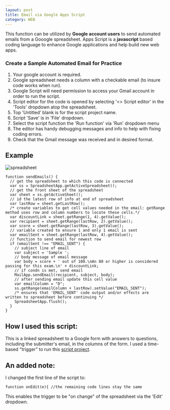 ```yaml
---
layout: post
title: Email via Google Apps Script
category: WEB
---
```


This function can be utilized by **Google account users** to send automated emails from a Gooogle spreadsheet. Apps Script is a **javascript** based coding language to enhance Google applications and help build new web apps. 

### Create a Sample Automated Email for Practice

1. Your google account is required.
2. Google spreadsheet needs a column with a checkable email (to insure code works when run).
3. Google Script will need permission to access your Gmail account in order to run the script.
4. Script editor for the code is opened by selecting '<> Script editor' in the 'Tools' dropdown atop the spreadsheet.
5. Top 'Untitled' blank is for the script project name.
6. Script 'Save' is in 'File' dropdown.
7.  Select the script function the 'Run function' via 'Run' dropdown menu
8. The editor has handy debugging messages and info to help with fixing coding errors.
9. Check that the Gmail message was received and in desired format.

## Example

![spreadsheet](https://www.keepandshare.com/userpics/d/_/a/_/b/2020-01/sb/screen_shot_2020_01_16_at_1.12.56_pm-778521.jpg?ts=1579209261)

```
function sendEmails() {
  // get the spreadsheet to which this code is connected
  var ss = SpreadsheetApp.getActiveSpreadsheet();
  // get the front sheet of the spreadsheet
  var sheet = ss.getActiveSheet();
  // id the latest row of info at end of spreadsheet
  var lastRow = sheet.getLastRow();
  /* create variables to get cell values needed in the email: getRange method uses row and column numbers to locate these cells.*/
  var discountLink = sheet.getRange(1, 4).getValue();
  var recipient = sheet.getRange(lastRow, 2).getValue();
  var score = sheet.getRange(lastRow, 3).getValue();
  // variable created to ensure 1 and only 1 email is sent
  var emailSent = sheet.getRange(lastRow, 4).getValue();
  // function to send email for newest row
  if (emailSent !== "EMAIL_SENT") {
    // subject line of email
    var subject = 'Sample ';
    // body message of email message
    var body = score + ' out of 100.\nAn 80 or higher is considered passing for this exam.\n' + discountLink;
    // if condn is met, send email
    MailApp.sendEmail(recipient, subject, body);
    // after sending email update this cell value
    var emailColumn = "D";
    ss.getRange(emailColumn + lastRow).setValue("EMAIL_SENT");
    /* ensures that 'EMAIL_SENT' code output and/or effects are written to spreadsheet before continuing */
    SpreadsheetApp.flush();  
  }
}
```
## How I used this script:

This is a linked spreadsheet to a Google form with answers to questions, including the submitter's email, in the columns of the form. I used a time-based "trigger" to run this [script project](https://script.google.com/home/triggers). 

## An added note:

I changed the first line of the script to:

```
function onEdit(e){ //the remaining code lines stay the same
```
This  enables the trigger to be "on change" of the spreadsheet via the 'Edit' dropdown.
